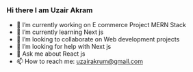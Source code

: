 ### Hi there I am Uzair Akram
 
- 🔭 I’m currently working on E commerce Project MERN Stack
- 🌱 I’m currently learning Next js
- 👯 I’m looking to collaborate on Web development projects
- 🤔 I’m looking for help with Next js 
- 💬 Ask me about React js 
- 📫 How to reach me: uzairakrum@gmail.com

